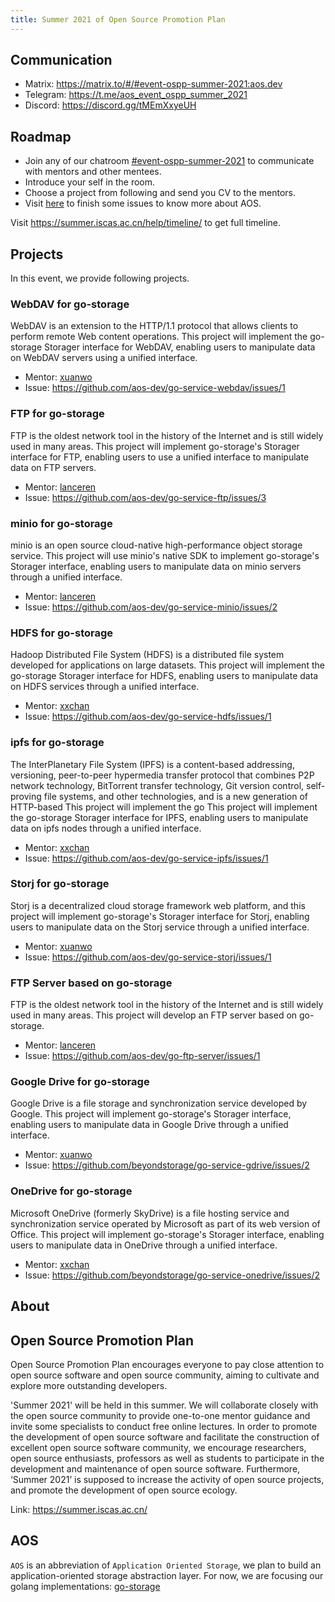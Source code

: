 ```yaml
---
title: Summer 2021 of Open Source Promotion Plan
---
```


## Communication

- Matrix: <https://matrix.to/#/#event-ospp-summer-2021:aos.dev>
- Telegram: <https://t.me/aos_event_ospp_summer_2021>
- Discord: <https://discord.gg/tMEmXxyeUH>

## Roadmap

- Join any of our chatroom [#event-ospp-summer-2021](https://matrix.to/#/#event-ospp-summer-2021:aos.dev) to communicate with mentors and other mentees.
- Introduce your self in the room.
- Choose a project from following and send you CV to the mentors.
- Visit [here](https://github.com/orgs/aos-dev/projects/1?card_filter_query=label%3A%22help+wanted%22) to finish some issues to know more about AOS.

Visit <https://summer.iscas.ac.cn/help/timeline/> to get full timeline.

## Projects

In this event, we provide following projects.

### WebDAV for go-storage

WebDAV is an extension to the HTTP/1.1 protocol that allows clients to perform remote Web content operations. This project will implement the go-storage Storager interface for WebDAV, enabling users to manipulate data on WebDAV servers using a unified interface.

- Mentor: [xuanwo](https://matrix.to/#/@xuanwo:matrix.org)
- Issue: <https://github.com/aos-dev/go-service-webdav/issues/1>

### FTP for go-storage

FTP is the oldest network tool in the history of the Internet and is still widely used in many areas. This project will implement go-storage's Storager interface for FTP, enabling users to use a unified interface to manipulate data on FTP servers.

- Mentor: [lanceren](https://matrix.to/#/@lanceren:matrix.org)
- Issue: <https://github.com/aos-dev/go-service-ftp/issues/3>

### minio for go-storage

minio is an open source cloud-native high-performance object storage service. This project will use minio's native SDK to implement go-storage's Storager interface, enabling users to manipulate data on minio servers through a unified interface.

- Mentor: [lanceren](https://matrix.to/#/@lanceren:matrix.org)
- Issue: <https://github.com/aos-dev/go-service-minio/issues/2>

### HDFS for go-storage

Hadoop Distributed File System (HDFS) is a distributed file system developed for applications on large datasets. This project will implement the go-storage Storager interface for HDFS, enabling users to manipulate data on HDFS services through a unified interface.

- Mentor: [xxchan](https://matrix.to/#/@xxchan:matrix.org)
- Issue: <https://github.com/aos-dev/go-service-hdfs/issues/1>

### ipfs for go-storage

The InterPlanetary File System (IPFS) is a content-based addressing, versioning, peer-to-peer hypermedia transfer protocol that combines P2P network technology, BitTorrent transfer technology, Git version control, self-proving file systems, and other technologies, and is a new generation of HTTP-based This project will implement the go This project will implement the go-storage Storager interface for IPFS, enabling users to manipulate data on ipfs nodes through a unified interface.

- Mentor: [xxchan](https://matrix.to/#/@xxchan:matrix.org)
- Issue: <https://github.com/aos-dev/go-service-ipfs/issues/1>

### Storj for go-storage

Storj is a decentralized cloud storage framework web platform, and this project will implement go-storage's Storager interface for Storj, enabling users to manipulate data on the Storj service through a unified interface.

- Mentor: [xuanwo](https://matrix.to/#/@xuanwo:matrix.org)
- Issue: <https://github.com/aos-dev/go-service-storj/issues/1>

### FTP Server based on go-storage

FTP is the oldest network tool in the history of the Internet and is still widely used in many areas. This project will develop an FTP server based on go-storage.

- Mentor: [lanceren](https://matrix.to/#/@lanceren:matrix.org)
- Issue: <https://github.com/aos-dev/go-ftp-server/issues/1>

### Google Drive for go-storage

Google Drive is a file storage and synchronization service developed by Google. 
This project will implement go-storage's Storager interface,
enabling users to manipulate data in Google Drive through a unified interface.

- Mentor: [xuanwo](https://matrix.to/#/@xuanwo:matrix.org)
- Issue: <https://github.com/beyondstorage/go-service-gdrive/issues/2>

### OneDrive for go-storage

Microsoft OneDrive (formerly SkyDrive) is a file hosting service and synchronization service operated
by Microsoft as part of its web version of Office.
This project will implement go-storage's Storager interface,
enabling users to manipulate data in OneDrive through a unified interface.

- Mentor: [xxchan](https://matrix.to/#/@xxchan:matrix.org)
- Issue: <https://github.com/beyondstorage/go-service-onedrive/issues/2>

## About

## Open Source Promotion Plan

Open Source Promotion Plan encourages everyone to pay close attention to open source software and open source community, aiming to cultivate and explore more outstanding developers.

'Summer 2021' will be held in this summer. We will collaborate closely with the open source community to provide one-to-one mentor guidance and invite some specialists to conduct free online lectures. In order to promote the development of open source software and facilitate the construction of excellent open source software community, we encourage researchers, open source enthusiasts, professors as well as students to participate in the development and maintenance of open source software. Furthermore, ‘Summer 2021’ is supposed to increase the activity of open source projects, and promote the development of open source ecology.

Link: <https://summer.iscas.ac.cn/>

## AOS

`AOS` is an abbreviation of `Application Oriented Storage`, we plan to build an application-oriented storage abstraction layer. For now, we are focusing our golang implementations: [go-storage](https://github.com/aos-dev/go-storage)
